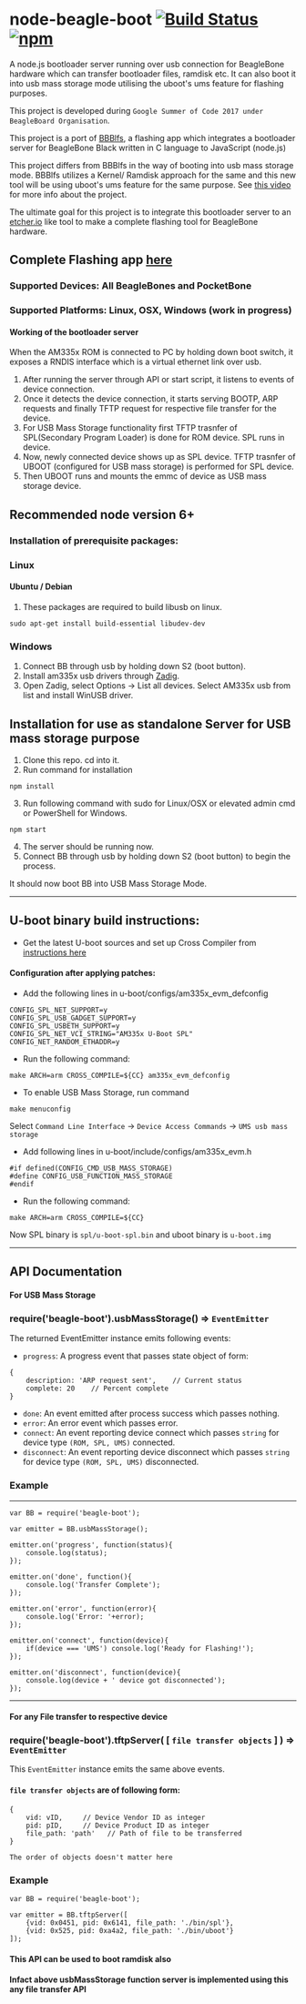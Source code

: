 # node-beagle-boot  [![Build Status](https://travis-ci.org/ravikp7/node-beagle-boot.svg?branch=master)](https://travis-ci.org/ravikp7/node-beagle-boot) [![npm](https://img.shields.io/npm/v/beagle-boot.svg)](https://www.npmjs.com/package/beagle-boot)
A node.js bootloader server running over usb connection for BeagleBone hardware which can transfer bootloader files, ramdisk etc. It can also boot it into usb mass storage mode utilising the uboot's ums feature for flashing purposes.

This project is developed during `Google Summer of Code 2017 under BeagleBoard Organisation`.

This project is a port of [BBBlfs](https://github.com/ungureanuvladvictor/BBBlfs), a flashing app which integrates a bootloader server for BeagleBone Black written in C language to JavaScript (node.js)

This project differs from BBBlfs in the way of booting into usb mass storage mode. BBBlfs utilizes a Kernel/ Ramdisk approach for the same and this new tool will be using uboot's ums feature for the same purpose. See [this video](https://www.youtube.com/watch?v=5JYfh2_0x8s) for more info about the project.

The ultimate goal for this project is to integrate this bootloader server to an [etcher.io](https://etcher.io) like tool to make a complete flashing tool for BeagleBone hardware.
## Complete Flashing app [here](https://github.com/ravikp7/BeagleBoot)

### Supported Devices: All BeagleBones and PocketBone
### Supported Platforms: Linux, OSX, Windows (work in progress)

#### Working of the bootloader server
When the AM335x ROM is connected to PC by holding down boot switch, it exposes a RNDIS interface which is a virtual ethernet link over usb.
1. After running the server through API or start script, it listens to events of device connection.
2. Once it detects the device connection, it starts serving BOOTP, ARP requests and finally TFTP request for respective file transfer for the device. 
3. For USB Mass Storage functionality first TFTP trasnfer of SPL(Secondary Program Loader) is done for ROM device. SPL runs in device.
4. Now, newly connected device shows up as SPL device. TFTP trasnfer of UBOOT (configured for USB mass storage) is performed for SPL device.
5. Then UBOOT runs and mounts the emmc of device as USB mass storage device. 

## Recommended node version 6+

### Installation of prerequisite packages:
### Linux
#### Ubuntu / Debian
1. These packages are required to build libusb on linux.
```
sudo apt-get install build-essential libudev-dev
```

### Windows
1. Connect BB through usb by holding down S2 (boot button).
2. Install am335x usb drivers through [Zadig](http://zadig.akeo.ie/).
3. Open Zadig, select Options -> List all devices. Select AM335x usb from list and install WinUSB driver.

## Installation for use as standalone Server for USB mass storage purpose
1. Clone this repo. cd into it.
2. Run command for installation
```
npm install
```
3. Run following command with sudo for Linux/OSX or elevated admin cmd or PowerShell for Windows.
```
npm start
```
4. The server should be running now.
5. Connect BB through usb by holding down S2 (boot button) to begin the process.

It should now boot BB into USB Mass Storage Mode.

___
## U-boot binary build instructions:
* Get the latest U-boot sources and set up Cross Compiler from [instructions here](http://eewiki.net/display/linuxonarm/BeagleBone+Black#BeagleBoneBlack-Bootloader:U-Boot)

#### Configuration after applying patches:
* Add the following lines in u-boot/configs/am335x_evm_defconfig
```
CONFIG_SPL_NET_SUPPORT=y
CONFIG_SPL_USB_GADGET_SUPPORT=y
CONFIG_SPL_USBETH_SUPPORT=y
CONFIG_SPL_NET_VCI_STRING="AM335x U-Boot SPL"
CONFIG_NET_RANDOM_ETHADDR=y
```
* Run the following command:
```
make ARCH=arm CROSS_COMPILE=${CC} am335x_evm_defconfig
```
* To enable USB Mass Storage, run command
```
make menuconfig
```
Select `Command Line Interface` -> `Device Access Commands` -> `UMS usb mass storage`

* Add following lines in u-boot/include/configs/am335x_evm.h
```
#if defined(CONFIG_CMD_USB_MASS_STORAGE)
#define CONFIG_USB_FUNCTION_MASS_STORAGE
#endif
```

* Run the following command:
```
make ARCH=arm CROSS_COMPILE=${CC}
```
Now SPL binary is `spl/u-boot-spl.bin` and uboot binary is `u-boot.img`

___
## API Documentation
#### For USB Mass Storage
### require('beagle-boot').usbMassStorage() => `EventEmitter`
The returned EventEmitter instance emits following events:
* `progress`: A progress event that passes state object of form:
```
{
    description: 'ARP request sent',    // Current status
    complete: 20    // Percent complete
}
```
* `done`: An event emitted after process success which passes nothing.
* `error`: An error event which passes error.
* `connect`: An event reporting device connect which passes `string` for device type `(ROM, SPL, UMS)` connected.
* `disconnect`: An event reporting device disconnect which passes `string` for device type `(ROM, SPL, UMS)` disconnected.

### Example
___
```
var BB = require('beagle-boot');

var emitter = BB.usbMassStorage();

emitter.on('progress', function(status){
    console.log(status);
});

emitter.on('done', function(){
    console.log('Transfer Complete');
});

emitter.on('error', function(error){
    console.log('Error: '+error);
});

emitter.on('connect', function(device){
    if(device === 'UMS') console.log('Ready for Flashing!');
});

emitter.on('disconnect', function(device){
    console.log(device + ' device got disconnected');
});
```
___
#### For any File transfer to respective device
### require('beagle-boot').tftpServer( [ `file transfer objects` ] ) => `EventEmitter`
This `EventEmitter` instance emits the same above events.
#### `file transfer objects` are of following form:
```
{
    vid: vID,     // Device Vendor ID as integer
    pid: pID,     // Device Product ID as integer
    file_path: 'path'   // Path of file to be transferred
}
```
`The order of objects doesn't matter here`
### Example
```
var BB = require('beagle-boot');

var emitter = BB.tftpServer([
    {vid: 0x0451, pid: 0x6141, file_path: './bin/spl'},
    {vid: 0x525, pid: 0xa4a2, file_path: './bin/uboot'}
]);
```
#### This API can be used to boot ramdisk also
#### Infact above usbMassStorage function server is implemented using this any file transfer API


